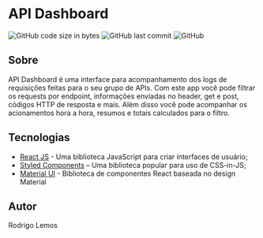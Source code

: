 # API Dashboard
<p>
  <img alt="GitHub code size in bytes" src="https://img.shields.io/github/languages/code-size/rodrigolemos/api-dashboard">
  <img alt="GitHub last commit" src="https://img.shields.io/github/last-commit/rodrigolemos/api-dashboard">
  <img alt="GitHub" src="https://img.shields.io/github/license/rodrigolemos/api-dashboard">
</p>

## Sobre

API Dashboard é uma interface para acompanhamento dos logs de requisições feitas para o seu grupo de APIs. Com este app você pode filtrar os requests por endpoint, informações enviadas no header, get e post, códigos HTTP de resposta e mais. Além disso você pode acompanhar os acionamentos hora a hora, resumos e totais calculados para o filtro.

## Tecnologias

- [React JS](https://reactjs.org/) - Uma biblioteca JavaScript para criar interfaces de usuário;
- [Styled Components](https://styled-components.com/) – Uma biblioteca popular para uso de CSS-in-JS;
- [Material UI](https://material-ui.com/) - Biblioteca de componentes React baseada no design Material

## Autor

Rodrigo Lemos